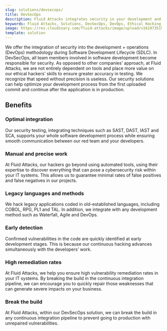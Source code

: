 ```yaml
---
slug: solutions/devsecops/
title: DevSecOps
description: Fluid Attacks integrates security in your development and operations processes (from any SDLC’s stage) to achieve the reliable DevSecOps methodology.
keywords: Fluid Attacks, Solutions, DevSecOps, DevOps, Ethical Hacking, SDLC, Security
image: https://res.cloudinary.com/fluid-attacks/image/upload/v1619735154/airs/solutions/solution-devsecops_jgeyje.webp
template: solution
---
```


We offer the integration of security into
the development + operations (DevOps) methodology during
Software Development Lifecycle (SDLC).
In DevSecOps, all team members involved
in software development become responsible for security.
As opposed to other companies’ approach, at Fluid Attacks,
we are not entirely dependent on tools and place more value
on our ethical hackers’ skills to ensure greater accuracy in testing.
We recognize that speed without precision is useless.
Our security solutions can help optimize your development process
from the first uploaded commit and continue after
the application is in production.

<div class="tc">

## Benefits

</div>

<div class="flex flex-wrap justify-center items-center">

<div class="sect2">

### Optimal integration

Our security testing, integrating techniques such as SAST, DAST, IAST
and SCA, supports your whole software development process while ensuring
smooth communication between our red team and your developers.

</div>

<div class="sect2">

### Manual and precise work

At Fluid Attacks, our hackers go beyond using automated tools, using
their expertise to discover everything that can pose a cybersecurity
risk within your IT systems. This allows us to guarantee minimal rates
of false positives and false negatives in our projects.

</div>

<div class="sect2">

### Legacy languages and methods

We hack legacy applications coded in old-established languages,
including COBOL, RPG, PL1 and TAL. In addition, we integrate with any
development method such as Waterfall, Agile and DevOps.

</div>

<div class="sect2">

### Early detection

Confirmed vulnerabilities in the code are quickly identified at early
development stages. This is because our continuous hacking advances
simultaneously with the developers’ work.

</div>

<div class="sect2">

### High remediation rates

At Fluid Attacks, we help you ensure high vulnerability remediation
rates in your IT systems. By breaking the build in the continuous
integration pipeline, we can encourage you to quickly repair those
weaknesses that can generate severe impacts on your business.

</div>

<div class="sect2">

### Break the build

At Fluid Attacks, within our DevSecOps solution, we can break the build
in any continuous integration pipeline to prevent going to production
with unrepaired vulnerabilities.

</div>

</div>

